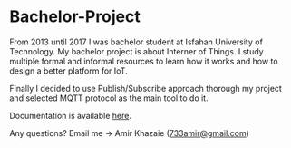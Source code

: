 # Bachelor-Project

From 2013 until 2017 I was bachelor student at Isfahan University of Technology. My bachelor project is about Interner of Things. I study multiple formal and informal resources to learn how it works and how to design a better platform for IoT.

Finally I decided to use Publish/Subscribe approach thorough my project and selected MQTT protocol as the main tool to do it.

Documentation is available [here](https://raw.githubusercontent.com/733amir/Bachelor-Project/master/IoT-Platform-with-MQTT-by-Amir-Khazaie.pdf).

Any questions? Email me -> Amir Khazaie (733amir@gmail.com)
